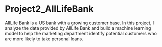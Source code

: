 # Project2_AllLifeBank
AllLife Bank is a US bank with a growing customer base. In this project, I analyze the data provided by AllLife Bank and build a machine learning model to help the marketing department identify potential customers who are more likely to take personal loans.
